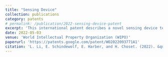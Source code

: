 ```yaml
---
title: "Sensing Device"
collection: publications
category: patents
# permalink: /publication/2022-sensing-device-patent
excerpt: 'This international patent describes a novel sensing device technology with applications in tactile sensing and robotic perception. The patent represents the intellectual property protection for innovative sensor design and manufacturing approaches developed through collaborative research.'
date: 2022-05-03
venue: 'World Intellectual Property Organization (WIPO)'
paperurl: 'https://patents.google.com/patent/WO2022093771A1'
citation: 'L. Li, E. Schindewolf, E. Harber, and H. Choset. (2022). &quot;Sensing Device.&quot; Patent WO2022093771A1, World Intellectual Property Organization.'
---
```

<!-- This World Intellectual Property Organization (WIPO) patent describes innovative sensing device technology developed through collaborative research at Carnegie Mellon University. The patent represents the formal intellectual property protection for novel approaches to sensor design, manufacturing, and implementation.

**Patent Scope and Innovation:**
The sensing device patent likely encompasses novel approaches to tactile or robotic sensing, building on the collaborative research expertise of the inventors in:
- **Advanced Sensor Design**: Novel architectures for improved sensing capabilities
- **Manufacturing Processes**: Innovative fabrication methods for sensor production
- **Signal Processing**: Advanced techniques for interpreting sensor data
- **Integration Systems**: Methods for incorporating sensors into robotic or biomedical applications

**Collaborative Invention:**
The patent represents collaboration between multiple research areas:
- **Robotics Engineering**: Led by Prof. Howie Choset, bringing expertise in robotic systems and sensor integration
- **Biomedical Engineering**: Incorporating biological inspiration and medical applications
- **Materials Science**: Advanced understanding of sensor materials and fabrication
- **Computer Science**: Signal processing and data interpretation algorithms

**Commercial and Research Impact:**
International patent protection through WIPO enables:
- **Global Technology Transfer**: Facilitating commercialization across international markets
- **Research Partnerships**: Supporting collaborative development with industry partners
- **Innovation Protection**: Securing intellectual property rights for continued research and development
- **Technology Licensing**: Enabling broader adoption of the sensing technology

**Applications and Market Potential:**
The sensing device technology likely has applications across multiple domains:
- **Medical Robotics**: Enhanced sensing for surgical and diagnostic applications
- **Industrial Automation**: Improved tactile feedback for manufacturing processes
- **Consumer Electronics**: Advanced touch and pressure sensing capabilities
- **Research Instrumentation**: Specialized sensing for scientific applications

**Technical Significance:**
The patent represents a significant milestone in translating academic research into protected intellectual property. The international filing through WIPO indicates the broad commercial potential and global applicability of the sensing device technology.

**Research to Innovation Pipeline:**
This patent exemplifies the successful translation of fundamental research into protected intellectual property, demonstrating the pathway from academic discovery to potential commercial application. The work builds on extensive research in biomimetic sensing, robotic perception, and advanced manufacturing techniques.

The patent protection enables continued development and commercialization of the sensing technology while maintaining the inventors' rights to their innovative contributions to the field of advanced sensing systems. -->